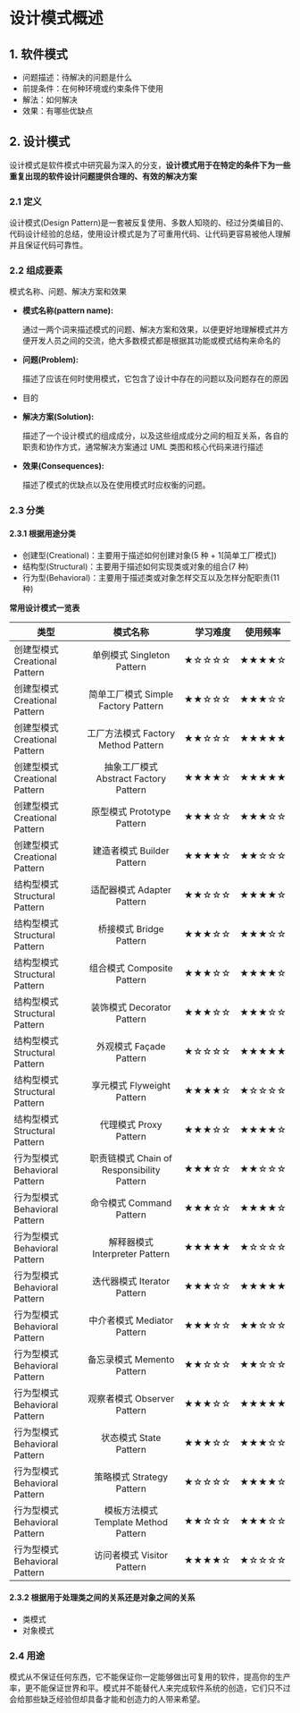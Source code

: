 # 设计模式概述

## 1. 软件模式



- 问题描述：待解决的问题是什么
- 前提条件：在何种环境或约束条件下使用
- 解法：如何解决
- 效果：有哪些优缺点

## 2. 设计模式

设计模式是软件模式中研究最为深入的分支，**设计模式用于在特定的条件下为一些重复出现的软件设计问题提供合理的、有效的解决方案**

### 2.1 定义

 设计模式(Design Pattern)是一套被反复使用、多数人知晓的、经过分类编目的、代码设计经验的总结，使用设计模式是为了可重用代码、让代码更容易被他人理解并且保证代码可靠性。



### 2.2 组成要素

模式名称、问题、解决方案和效果

- **模式名称(pattern name):**

  通过一两个词来描述模式的问题、解决方案和效果，以便更好地理解模式并方便开发人员之间的交流，绝大多数模式都是根据其功能或模式结构来命名的

- **问题(Problem):**

  描述了应该在何时使用模式，它包含了设计中存在的问题以及问题存在的原因

- 目的

- **解决方案(Solution):**

  描述了一个设计模式的组成成分，以及这些组成成分之间的相互关系，各自的职责和协作方式，通常解决方案通过 UML 类图和核心代码来进行描述

- **效果(Consequences):**

  描述了模式的优缺点以及在使用模式时应权衡的问题。



### 2.3 分类

#### 2.3.1 根据用途分类

- 创建型(Creational)：主要用于描述如何创建对象(5 种 + 1[简单工厂模式])
- 结构型(Structural)：主要用于描述如何实现类或对象的组合(7 种)
- 行为型(Behavioral)：主要用于描述类或对象怎样交互以及怎样分配职责(11 种)

**常用设计模式一览表**

| 类型                          |                  模式名称                  | 学习难度 | 使用频率 |
| ----------------------------- | :----------------------------------------: | -------: | -------- |
| 创建型模式 Creational Pattern |         单例模式 Singleton Pattern         |    ★☆☆☆☆ | ★★★★☆    |
| 创建型模式 Creational Pattern |    简单工厂模式 Simple Factory Pattern     |    ★★☆☆☆ | ★★★☆☆    |
| 创建型模式 Creational Pattern |    工厂方法模式 Factory Method Pattern     |    ★★☆☆☆ | ★★★★★    |
| 创建型模式 Creational Pattern |   抽象工厂模式 Abstract Factory Pattern    |    ★★★★☆ | ★★★★★    |
| 创建型模式 Creational Pattern |         原型模式 Prototype Pattern         |    ★★★☆☆ | ★★★☆☆    |
| 创建型模式 Creational Pattern |         建造者模式 Builder Pattern         |    ★★★★☆ | ★★☆☆☆    |
| 结构型模式 Structural Pattern |         适配器模式 Adapter Pattern         |    ★★☆☆☆ | ★★★★☆    |
| 结构型模式 Structural Pattern |          桥接模式 Bridge Pattern           |    ★★★☆☆ | ★★★☆☆    |
| 结构型模式 Structural Pattern |         组合模式 Composite Pattern         |    ★★★☆☆ | ★★★★☆    |
| 结构型模式 Structural Pattern |         装饰模式 Decorator Pattern         |    ★★★☆☆ | ★★★☆☆    |
| 结构型模式 Structural Pattern |          外观模式 Façade Pattern           |    ★☆☆☆☆ | ★★★★★    |
| 结构型模式 Structural Pattern |         享元模式 Flyweight Pattern         |    ★★★★☆ | ★☆☆☆☆    |
| 结构型模式 Structural Pattern |           代理模式 Proxy Pattern           |    ★★★☆☆ | ★★★★☆    |
| 行为型模式 Behavioral Pattern | 职责链模式 Chain of Responsibility Pattern |    ★★★☆☆ | ★★☆☆☆    |
| 行为型模式 Behavioral Pattern |          命令模式 Command Pattern          |    ★★★☆☆ | ★★★★☆    |
| 行为型模式 Behavioral Pattern |       解释器模式 Interpreter Pattern       |    ★★★★★ | ★☆☆☆☆    |
| 行为型模式 Behavioral Pattern |        迭代器模式 Iterator Pattern         |    ★★★☆☆ | ★★★★★    |
| 行为型模式 Behavioral Pattern |        中介者模式 Mediator Pattern         |    ★★★☆☆ | ★★☆☆☆    |
| 行为型模式 Behavioral Pattern |         备忘录模式 Memento Pattern         |    ★★☆☆☆ | ★★☆☆☆    |
| 行为型模式 Behavioral Pattern |        观察者模式 Observer Pattern         |    ★★★☆☆ | ★★★★★    |
| 行为型模式 Behavioral Pattern |           状态模式 State Pattern           |    ★★★☆☆ | ★★★☆☆    |
| 行为型模式 Behavioral Pattern |         策略模式 Strategy Pattern          |    ★☆☆☆☆ | ★★★★☆    |
| 行为型模式 Behavioral Pattern |    模板方法模式 Template Method Pattern    |    ★★☆☆☆ | ★★★☆☆    |
| 行为型模式 Behavioral Pattern |         访问者模式 Visitor Pattern         |    ★★★★☆ | ★☆☆☆☆    |

#### 2.3.2 根据用于处理类之间的关系还是对象之间的关系

- 类模式
- 对象模式



### 2.4 用途

模式从不保证任何东西，它不能保证你一定能够做出可复用的软件，提高你的生产率，更不能保证世界和平。模式并不能替代人来完成软件系统的创造，它们只不过会给那些缺乏经验但却具备才能和创造力的人带来希望。